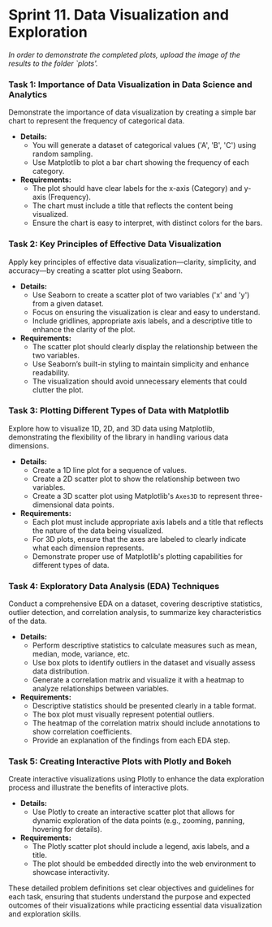 # Sprint 11. Data Visualization and Exploration

_In order to demonstrate the completed plots, upload the image of the results to the folder `plots'._

### **Task 1: Importance of Data Visualization in Data Science and Analytics**

Demonstrate the importance of data visualization by creating a simple bar chart to represent the frequency of categorical data.
- **Details:** 
  - You will generate a dataset of categorical values ('A', 'B', 'C') using random sampling.
  - Use Matplotlib to plot a bar chart showing the frequency of each category.
- **Requirements:**
  - The plot should have clear labels for the x-axis (Category) and y-axis (Frequency).
  - The chart must include a title that reflects the content being visualized.
  - Ensure the chart is easy to interpret, with distinct colors for the bars.

### **Task 2: Key Principles of Effective Data Visualization**
Apply key principles of effective data visualization—clarity, simplicity, and accuracy—by creating a scatter plot using Seaborn.
- **Details:**
  - Use Seaborn to create a scatter plot of two variables ('x' and 'y') from a given dataset.
  - Focus on ensuring the visualization is clear and easy to understand.
  - Include gridlines, appropriate axis labels, and a descriptive title to enhance the clarity of the plot.
- **Requirements:**
  - The scatter plot should clearly display the relationship between the two variables.
  - Use Seaborn’s built-in styling to maintain simplicity and enhance readability.
  - The visualization should avoid unnecessary elements that could clutter the plot.

### **Task 3: Plotting Different Types of Data with Matplotlib**
Explore how to visualize 1D, 2D, and 3D data using Matplotlib, demonstrating the flexibility of the library in handling various data dimensions.
- **Details:**
  - Create a 1D line plot for a sequence of values.
  - Create a 2D scatter plot to show the relationship between two variables.
  - Create a 3D scatter plot using Matplotlib's `Axes3D` to represent three-dimensional data points.
- **Requirements:**
  - Each plot must include appropriate axis labels and a title that reflects the nature of the data being visualized.
  - For 3D plots, ensure that the axes are labeled to clearly indicate what each dimension represents.
  - Demonstrate proper use of Matplotlib's plotting capabilities for different types of data.

### **Task 4: Exploratory Data Analysis (EDA) Techniques**
Conduct a comprehensive EDA on a dataset, covering descriptive statistics, outlier detection, and correlation analysis, to summarize key characteristics of the data.
- **Details:**
  - Perform descriptive statistics to calculate measures such as mean, median, mode, variance, etc.
  - Use box plots to identify outliers in the dataset and visually assess data distribution.
  - Generate a correlation matrix and visualize it with a heatmap to analyze relationships between variables.
- **Requirements:**
  - Descriptive statistics should be presented clearly in a table format.
  - The box plot must visually represent potential outliers.
  - The heatmap of the correlation matrix should include annotations to show correlation coefficients.
  - Provide an explanation of the findings from each EDA step.

### **Task 5: Creating Interactive Plots with Plotly and Bokeh**
Create interactive visualizations using Plotly to enhance the data exploration process and illustrate the benefits of interactive plots.
- **Details:**
  - Use Plotly to create an interactive scatter plot that allows for dynamic exploration of the data points (e.g., zooming, panning, hovering for details).
- **Requirements:**
  - The Plotly scatter plot should include a legend, axis labels, and a title.
  - The plot should be embedded directly into the web environment to showcase interactivity.

These detailed problem definitions set clear objectives and guidelines for each task, ensuring that students understand the purpose and expected outcomes of their visualizations while practicing essential data visualization and exploration skills.
